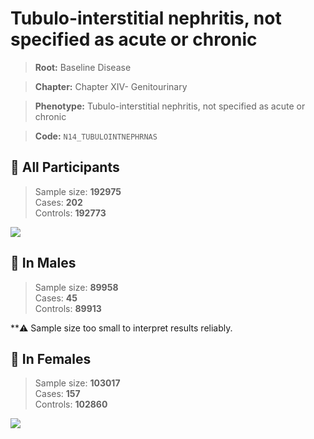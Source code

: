 # Tubulo-interstitial nephritis, not specified as acute or chronic

> **Root:** Baseline Disease  

> **Chapter:** Chapter XIV- Genitourinary  

> **Phenotype:** Tubulo-interstitial nephritis, not specified as acute or chronic  

> **Code:** `N14_TUBULOINTNEPHRNAS`

## 🧪 All Participants  
> Sample size: **192975**  
> Cases: **202**  
> Controls: **192773**
<img src="/Disease/Figures/ALL/Baseline/N14_TUBULOINTNEPHRNAS.png"/>
<CsvTable src="/Disease/Data/ALL/Baseline/LG_N14_TUBULOINTNEPHRNAS.csv" label="🔍 View full results" />

## 👨 In Males  
> Sample size: **89958**  
> Cases: **45**  
> Controls: **89913**

**⚠️ Sample size too small to interpret results reliably.

## 👩 In Females  
> Sample size: **103017**  
> Cases: **157**  
> Controls: **102860**
<img src="/Disease/Figures/Female/Baseline/N14_TUBULOINTNEPHRNAS.png"/>
<CsvTable src="/Disease/Data/Female/Baseline/LG_N14_TUBULOINTNEPHRNAS.csv" label="🔍 View full results" />
